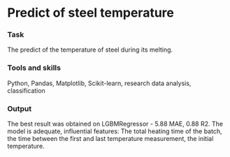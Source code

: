 # Predict of steel temperature

### Task
The predict of the temperature of steel during its melting.

### Tools and skills
Python, Pandas, Matplotlib, Scikit-learn, research data analysis, classification

### Output
The best result was obtained on LGBMRegressor - 5.88 MAE, 0.88 R2.
The model is adequate, influential features: The total heating time of the batch, the time between the first and last temperature measurement, the initial temperature.